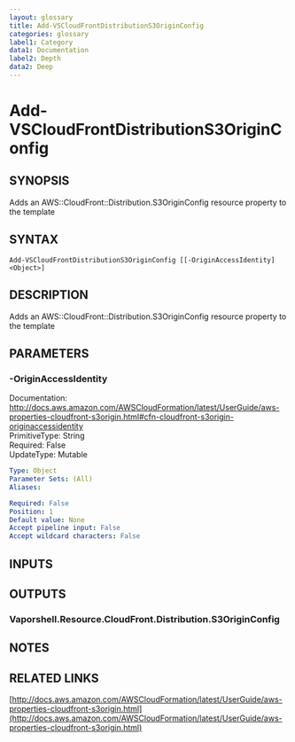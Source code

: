 ```yaml
---
layout: glossary
title: Add-VSCloudFrontDistributionS3OriginConfig
categories: glossary
label1: Category
data1: Documentation
label2: Depth
data2: Deep
---
```


# Add-VSCloudFrontDistributionS3OriginConfig

## SYNOPSIS
Adds an AWS::CloudFront::Distribution.S3OriginConfig resource property to the template

## SYNTAX

```
Add-VSCloudFrontDistributionS3OriginConfig [[-OriginAccessIdentity] <Object>]
```

## DESCRIPTION
Adds an AWS::CloudFront::Distribution.S3OriginConfig resource property to the template

## PARAMETERS

### -OriginAccessIdentity
Documentation: http://docs.aws.amazon.com/AWSCloudFormation/latest/UserGuide/aws-properties-cloudfront-s3origin.html#cfn-cloudfront-s3origin-originaccessidentity    
PrimitiveType: String    
Required: False    
UpdateType: Mutable

```yaml
Type: Object
Parameter Sets: (All)
Aliases: 

Required: False
Position: 1
Default value: None
Accept pipeline input: False
Accept wildcard characters: False
```

## INPUTS

## OUTPUTS

### Vaporshell.Resource.CloudFront.Distribution.S3OriginConfig

## NOTES

## RELATED LINKS

[http://docs.aws.amazon.com/AWSCloudFormation/latest/UserGuide/aws-properties-cloudfront-s3origin.html](http://docs.aws.amazon.com/AWSCloudFormation/latest/UserGuide/aws-properties-cloudfront-s3origin.html)

